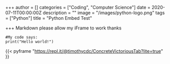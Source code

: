 +++
author = []
categories = ["Coding", "Computer Science"]
date = 2020-07-11T00:00:00Z
description = ""
image = "/images/python-logo.png"
tags = ["Python"]
title = "Python Embed Test"

+++
Markdown please allow my iFrame to work thanks

    #My code says:
    print("Hello world!")

<span class="tablewrapper" markdown="1">

{{< pyframe "https://repl.it/@timothycdc/ConcreteVictoriousTab?lite=true" }}

</span>